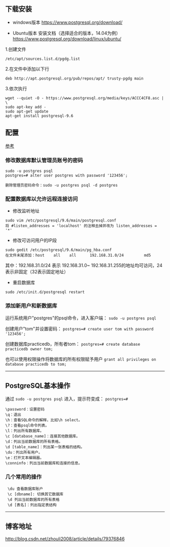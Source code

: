 ## 下载安装
* windows版本
    <https://www.postgresql.org/download/>

* Ubuntu版本
    安装文档（选择适合的版本，14.04为例）
    <https://www.postgresql.org/download/linux/ubuntu/>
    
1.创建文件
```
/etc/apt/sources.list.d/pgdg.list
```
2.在文件中添加以下行
```
deb http://apt.postgresql.org/pub/repos/apt/ trusty-pgdg main
```  
3.依次执行
```
wget --quiet -O - https://www.postgresql.org/media/keys/ACCC4CF8.asc | \
sudo apt-key add -
sudo apt-get update
apt-get install postgresql-9.6
```
 
## 配置
   [参考](https://www.cnblogs.com/z-sm/archive/2016/07/05/5644165.html)
    
### 修改数据库默认管理员账号的密码
    sudo -u postgres psql
    postgres=# alter user postgres with password '123456';
    
    删除管理员密码命令：sudo -u postgres psql -d postgres
    
### 配置数据库以允许远程连接访问

* 修改监听地址
```
sudo vim /etc/postgresql/9.6/main/postgresql.conf 
将 #listen_addresses = 'localhost' 的注释去掉并改为 listen_addresses = '*' 
```
* 修改可访问用户的IP段
```
sudo gedit /etc/postgresql/9.6/main/pg_hba.conf 
在文件末尾添加：host    all    all      192.168.31.0/24         md5
```
其中：192.168.31.0/24 表示 192.168.31.0~ 192.168.31.255的地址均可访问，24表示非固定（32表示固定地址）
   
* 重启数据库
```
sudo /etc/init.d/postgresql restart
```

### 添加新用户和新数据库

运行系统用户"postgres"的psql命令，进入客户端：
`sudo -u postgres psql`

创建用户"tom"并设置密码：
`postgres=# create user tom with password '123456';`

创建数据库practicedb，所有者tom：
`postgres=# create database practicedb owner tom;`

也可以使用权限操作将数据库的所有权限赋予用户
`grant all privileges on database practicedb to tom;`

---
## PostgreSQL基本操作

通过 `sudo -u postgres psql` 进入，提示符变成： `postgres=#  `
```
\password：设置密码
\q：退出
\h：查看SQL命令的解释，比如\h select。
\?：查看psql命令列表。
\l：列出所有数据库。
\c [database_name]：连接其他数据库。
\d：列出当前数据库的所有表格。
\d [table_name]：列出某一张表格的结构。
\du：列出所有用户。
\e：打开文本编辑器。
\conninfo：列出当前数据库和连接的信息。
```
### 几个常用的操作
```
 \du 查看数据库账户
 \c [dbname]: 切换其它数据库
 \d 列出当前数据库的所有表格
 \d [表名]：列出指定表结构
```
---
## 博客地址
http://blog.csdn.net/zhouli2008/article/details/79376846

